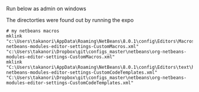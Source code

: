 Run below as admin on windows

The directorties were found out by running the expo

```{.bash}
# my netbeans macros
mklink "c:\Users\takanori\AppData\Roaming\NetBeans\8.0.1\config\Editors\Macros\org-netbeans-modules-editor-settings-CustomMacros.xml" "c:\Users\takanori\Dropbox\git\configs_master\netbeans\org-netbeans-modules-editor-settings-CustomMacros.xml"
mklink "C:\Users\takanori\AppData\Roaming\NetBeans\8.0.1\config\Editors\text\html\CodeTemplates\org-netbeans-modules-editor-settings-CustomCodeTemplates.xml" "C:\Users\takanori\Dropbox\git\configs_master\netbeans\org-netbeans-modules-editor-settings-CustomCodeTemplates.xml"
```